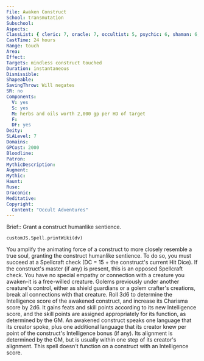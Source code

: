 ```yaml
---
File: Awaken Construct
School: transmutation
Subschool: 
Aspects: 
ClassList: { cleric: 7, oracle: 7, occultist: 5, psychic: 6, shaman: 6, sorcerer: 7, wizard: 7 }
CastTime: 24 hours
Range: touch
Area: 
Effect: 
Targets: mindless construct touched
Duration: instantaneous
Dismissible: 
Shapeable: 
SavingThrow: Will negates
SR: no
Components:
  V: yes
  S: yes
  M: herbs and oils worth 2,000 gp per HD of target
  F: 
  DF: yes
Deity: 
SLALevel: 7
Domains: 
GPCost: 2000
Bloodline: 
Patron: 
MythicDescription: 
Augment: 
Mythic: 
Haunt: 
Ruse: 
Draconic: 
Meditative: 
Copyright:
  Content: "Occult Adventures"
---
```

Brief:: Grant a construct humanlike sentience.

```dataviewjs
customJS.Spell.printWiki(dv)
```

You amplify the animating force of a construct to more closely resemble a true soul, granting the construct humanlike sentience. To do so, you must succeed at a Spellcraft check (DC = 15 + the construct's current Hit Dice). If the construct's master (if any) is present, this is an opposed Spellcraft check. You have no special empathy or connection with a creature you awaken-it is a free-willed creature. Golems previously under another creature's control, either as shield guardians or a golem crafter's creations, break all connections with that creature.  Roll 3d6 to determine the Intelligence score of the awakened construct, and increase its Charisma score by 2d6. It gains feats and skill points according to its new Intelligence score, and the skill points are assigned appropriately for its function, as determined by the GM.  An awakened construct speaks one language that its creator spoke, plus one additional language that its creator knew per point of the construct's Intelligence bonus (if any). Its alignment is determined by the GM, but is usually within one step of its creator's alignment. This spell doesn't function on a construct with an Intelligence score.
